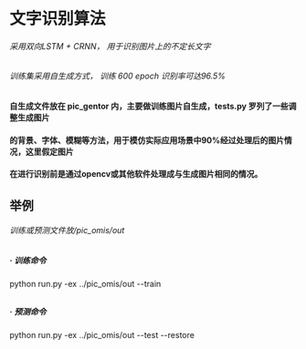 # 文字识别算法

###### 采用双向LSTM + CRNN， 用于识别图片上的不定长文字
###### 训练集采用自生成方式， 训练 600 epoch 识别率可达96.5%

#### 自生成文件放在 pic_gentor 内，主要做训练图片自生成，tests.py 罗列了一些调整生成图片
#### 的背景、字体、模糊等方法，用于模仿实际应用场景中90%经过处理后的图片情况，这里假定图片
#### 在进行识别前是通过opencv或其他软件处理成与生成图片相同的情况。
 

## 举例 
###### 训练或预测文件放/pic_omis/out
##
##### · 训练命令
python run.py -ex ../pic_omis/out --train
##
##### · 预测命令
python run.py -ex ../pic_omis/out --test --restore
